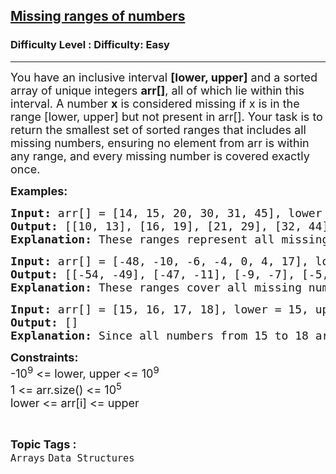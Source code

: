 <h2><a href="https://www.geeksforgeeks.org/problems/missing-ranges-of-numbers1019/1?page=2&category=Arrays&status=unsolved,attempted&sortBy=accuracy">Missing ranges of numbers</a></h2><h3>Difficulty Level : Difficulty: Easy</h3><hr><div class="problems_problem_content__Xm_eO"><p><span style="font-size: 18px;">You have an inclusive interval&nbsp;<strong>[lower, upper]</strong>&nbsp;and a sorted array of unique integers&nbsp;<strong>arr[]</strong>, all of which lie within this interval. A number&nbsp;<strong>x</strong> is considered missing if x is in the range [lower, upper] but not present in arr[]. Your task is to return the smallest set of sorted ranges that includes all missing numbers, ensuring no element from arr is within any range, and every missing number is covered exactly once.</span></p>
<p><span style="font-size: 18px;"><strong>Examples:</strong></span></p>
<pre><span style="font-size: 18px;"><strong>Input: </strong>arr[] = [14, 15, 20, 30, 31, 45], lower = 10, upper = 50
<strong>Output:</strong> [[10, 13], [16, 19], [21, 29], [32, 44], [46, 50]]
<strong>Explanation:</strong> These ranges represent all missing numbers between 10 and 50 not present in the array.</span></pre>
<pre><span style="font-size: 18px;"><strong>Input: </strong>arr[] = [-48, -10, -6, -4, 0, 4, 17], lower = -54, upper = 17
<strong>Output:</strong> [[-54, -49], [-47, -11], [-9, -7], [-5, -5], [-3, -1], [1, 3], [5,16]]
<strong>Explanation:</strong> These ranges cover all missing numbers between -54 and 17 not included in the array.</span></pre>
<pre><span style="font-size: 18px;"><strong>Input: </strong>arr[] = [15, 16, 17, 18], lower = 15, upper = 18
<strong>Output:</strong> []
<strong>Explanation:</strong> Since all numbers from 15 to 18 are present in the array, there are no missing intervals.
</span></pre>
<p><span style="font-size: 18px;"><strong>Constraints:<br></strong></span><span style="font-size: 18px;">-10<sup>9</sup>&nbsp;&lt;= lower, upper &lt;= 10<sup>9<br></sup></span><span style="font-size: 18px;">1 &lt;= arr.size() &lt;= 10<sup>5<br></sup></span><span style="font-size: 18px;">lower &lt;= arr[i] &lt;= upper</span></p></div><br><p><span style=font-size:18px><strong>Topic Tags : </strong><br><code>Arrays</code>&nbsp;<code>Data Structures</code>&nbsp;